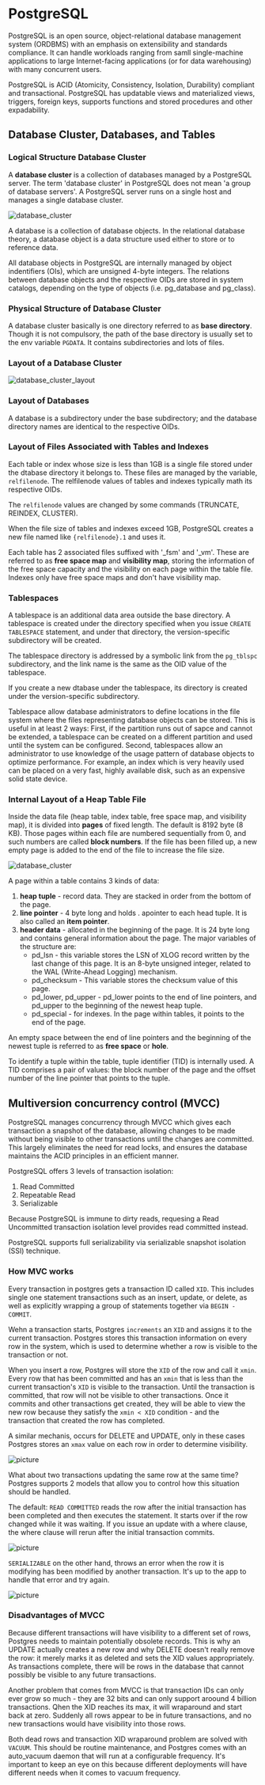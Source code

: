 # PostgreSQL
PostgreSQL is an open source, object-relational database management system (ORDBMS) with an emphasis on extensibility and standards compliance. It can handle workloads ranging from samll single-machine applications to large Internet-facing applications (or for data warehousing) with many concurrent users.

PostgreSQL is ACID (Atomicity, Consistency, Isolation, Durability) compliant and transactional. PostgreSQL has updatable views and materialized views, triggers, foreign keys, supports functions and stored procedures and other expadability.

## Database Cluster, Databases, and Tables

### Logical Structure Database Cluster
A **database cluster** is a collection of databases managed by a PostgreSQL server. The term 'database cluster' in PostgreSQL does not mean 'a group of database servers'. A PostgreSQL server runs on a single host and manages a single database cluster.

![database_cluster](https://github.com/obedtandadjaja/knowledge-base/blob/master/pictures/fig-1-01.png?raw=true)

A database is a collection of database objects. In the relational database theory, a database object is a data structure used either to store or to reference data.

All database objects in PostgreSQL are internally managed by object indentifiers (OIs), which are unsigned 4-byte integers. The relations between database objects and the respective OIDs are stored in system catalogs, depending on the type of objects (i.e. pg_database and pg_class).

### Physical Structure of Database Cluster
A database cluster basically is one directory referred to as **base directory**. Though it is not compulsory, the path of the base directory is usually set to the env variable `PGDATA`. It contains subdirectories and lots of files.

### Layout of a Database Cluster
![database_cluster_layout](https://github.com/obedtandadjaja/knowledge-base/blob/master/pictures/Screen%20Shot%202019-01-22%20at%2010.49.59%20AM.png?raw=true)

### Layout of Databases
A database is a subdirectory under the base subdirectory; and the database directory names are identical to the respective OIDs.

### Layout of Files Associated with Tables and Indexes
Each table or index whose size is less than 1GB is a single file stored under the dtabase directory it belongs to. These files are managed by the variable, `relfilenode`. The relfilenode values of tables and indexes typically math its respective OIDs.

The `relfilenode` values are changed by some commands (TRUNCATE, REINDEX, CLUSTER).

When the file size of tables and indexes exceed 1GB, PostgreSQL creates a new file named like `{relfilenode}.1` and uses it.

Each table has 2 associated files suffixed with '\_fsm' and '\_vm'. These are referred to as **free space map** and **visibility map**, storing the information of the free space capacity and the visibility on each page within the table file. Indexes only have free space maps and don't have visibility map.

### Tablespaces
A tablespace is an additional data area outside the base directory. A tablespace is created under the directory specified when you issue `CREATE TABLESPACE` statement, and under that directory, the version-specific subdirectory will be created.

The tablespace directory is addressed by a symbolic link from the `pg_tblspc` subdirectory, and the link name is the same as the OID value of the tablespace.

If you create a new dtabase under the tablespace, its directory is created under the version-specific subdirectory.

Tablespace allow database administrators to define locations in the file system where the files representing database objects can be stored. This is useful in at least 2 ways: First, if the partition runs out of sapce and cannot be extended, a tablespace can be created on a different partition and used until the system can be configured. Second, tablespaces allow an administrator to use knowledge of the usage pattern of database objects to optimize performance. For example, an index which is very heavily used can be placed on a very fast, highly available disk, such as an expensive solid state device.

### Internal Layout of a Heap Table File
Inside the data file (heap table, index table, free space map, and visibility map), it is divided into **pages** of fixed length. The default is 8192 byte (8 KB). Those pages within each file are numbered sequentially from 0, and such numbers are called **block numbers**. If the file has been filled up, a new empty page is added to the end of the file to increase the file size.

![database_cluster](https://github.com/obedtandadjaja/knowledge-base/blob/master/pictures/fig-1-04.png?raw=true)

A page within a table contains 3 kinds of data:

1. **heap tuple** - record data. They are stacked in order from the bottom of the page.
2. **line pointer** - 4 byte long and holds . apointer to each head tuple. It is also called an **item pointer**.
3. **header data** - allocated in the beginning of the page. It is 24 byte long and contains general information about the page. The major variables of the structure are:
    * pd_lsn - this variable stores the LSN of XLOG record written by the last change of this page. It is an 8-byte unsigned integer, related to the WAL (Write-Ahead Logging) mechanism.
    * pd_checksum - This variable stores the checksum value of this page.
    * pd_lower, pd_upper - pd_lower points to the end of line pointers, and pd_upper to the beginning of the newest heap tuple.
    * pd_special - for indexes. In the page within tables, it points to the end of the page.
  
An empty space between the end of line pointers and the beginning of the newest tuple is referred to as **free space** or **hole**.

To identify a tuple within the table, tuple identifier (TID) is internally used. A TID comprises a pair of values: the block number of the page and the offset number of the line pointer that points to the tuple. 

## Multiversion concurrency control (MVCC)
PostgreSQL manages concurrency through MVCC which gives each transaction a snapshot of the database, allowing changes to be made without being visible to other transactions until the changes are committed. This largely eliminates the need for read locks, and ensures the database maintains the ACID principles in an efficient manner.

PostgreSQL offers 3 levels of transaction isolation:

1. Read Committed
2. Repeatable Read
3. Serializable

Because PostgreSQL is immune to dirty reads, requesing a Read Uncommitted transaction isolation level provides read committed instead.

PostgreSQL supports full serializability via serializable snapshot isolation (SSI) technique.

### How MVC works
Every transaction in postgres gets a transaction ID called `XID`. This includes single one statement transactions such as an insert, update, or delete, as well as explicitly wrapping a group of statements together via `BEGIN - COMMIT`.

Wehn a transaction starts, Postgres `increments` an `XID` and assigns it to the current transaction. Postgres stores this transaction information on every row in the system, which is used to determine whether a row is visible to the transaction or not.

When you insert a row, Postgres will store the `XID` of the row and call it `xmin`. Every row that has been committed and has an `xmin` that is less than the current transaction's `XID` is visible to the transaction. Until the transaction is committed, that row will not be visible to other transactions. Once it commits and other transactions get created, they will be able to view the new row because they satisfy the `xmin < XID` condition - and the transaction that created the row has completed.

A similar mechanis, occurs for DELETE and UPDATE, only in these cases Postgres stores an `xmax` value on each row in order to determine visibility.

![picture](https://github.com/obedtandadjaja/knowledge-base/blob/master/pictures/457-imported-1443570195-457-imported-1443554663-34-original.jpg?raw=true)

What about two transactions updating the same row at the same time? Postgres supports 2 models that allow you to control how this situation should be handled.

The default: `READ COMMITTED` reads the row after the initial transaction has been completed and then executes the statement. It starts over if the row changed while it was waiting. If you issue an update with a where clause, the where clause will rerun after the initial transaction commits.

![picture](https://github.com/obedtandadjaja/knowledge-base/blob/master/pictures/457-imported-1443570195-457-imported-1443554664-35-original.jpg?raw=true)

`SERIALIZABLE` on the other hand, throws an error when the row it is modifying has been modified by another transaction. It's up to the app to handle that error and try again.

![picture](https://github.com/obedtandadjaja/knowledge-base/blob/master/pictures/457-imported-1443570195-457-imported-1443554664-36-original.jpg?raw=true)

### Disadvantages of MVCC
Because different transactions will have visibility to a different set of rows, Postgres needs to maintain potentially obsolete records. This is why an UPDATE actually creates a new row and why DELETE doesn't really remove the row: it merely marks it as deleted and sets the XID values appropriately. As transactions complete, there will be rows in the database that cannot possibly be visible to any future transactions.

Another problem that comes from MVCC is that transaction IDs can only ever grow so much - they are 32 bits and can only support aroound 4 billion transactions. Qhen the XID reaches its max, it will wraparound and start back at zero. Suddenly all rows appear to be in future transactions, and no new transactions would have visibility into those rows.

Both dead rows and transaction XID wraparound problem are solved with `VACUUM`. This should be routine maintenance, and Postgres comes with an auto_vacuum daemon that will run at a configurable frequency. It's important to keep an eye on this because different deployments will have different needs when it comes to vacuum frequency.
